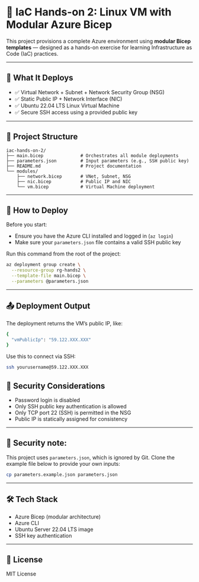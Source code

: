 # 🧱 IaC Hands-on 2: Linux VM with Modular Azure Bicep

This project provisions a complete Azure environment using **modular Bicep templates** — designed as a hands-on exercise for learning Infrastructure as Code (IaC) practices.

---

## 🚀 What It Deploys

- ✅ Virtual Network + Subnet + Network Security Group (NSG)
- ✅ Static Public IP + Network Interface (NIC)
- ✅ Ubuntu 22.04 LTS Linux Virtual Machine
- ✅ Secure SSH access using a provided public key

---

## 📁 Project Structure

```
iac-hands-on-2/
├── main.bicep              # Orchestrates all module deployments
├── parameters.json         # Input parameters (e.g., SSH public key)
├── README.md               # Project documentation
└── modules/
    ├── network.bicep       # VNet, Subnet, NSG
    ├── nic.bicep           # Public IP and NIC
    └── vm.bicep            # Virtual Machine deployment
```

---

## 🧪 How to Deploy

Before you start:

- Ensure you have the Azure CLI installed and logged in (`az login`)
- Make sure your `parameters.json` file contains a valid SSH public key

Run this command from the root of the project:

```bash
az deployment group create \
  --resource-group rg-hands2 \
  --template-file main.bicep \
  --parameters @parameters.json
```
----
## 📤 Deployment Output

The deployment returns the VM’s public IP, like:
```bash
{
  "vmPublicIp": "59.122.XXX.XXX"
}
```
Use this to connect via SSH:
```bash
ssh yourusername@59.122.XXX.XXX
```
## 🔐 Security Considerations

* Password login is disabled  
* Only SSH public key authentication is allowed  
* Only TCP port 22 (SSH) is permitted in the NSG  
* Public IP is statically assigned for consistency  
---
## 🔐 Security note:
This project uses `parameters.json`, which is ignored by Git. Clone the example file below to provide your own inputs:
```bash
cp parameters.example.json parameters.json
```
---
## 🛠️ Tech Stack
* Azure Bicep (modular architecture)
* Azure CLI
* Ubuntu Server 22.04 LTS image
* SSH key authentication
---
## 📜 License
MIT License
